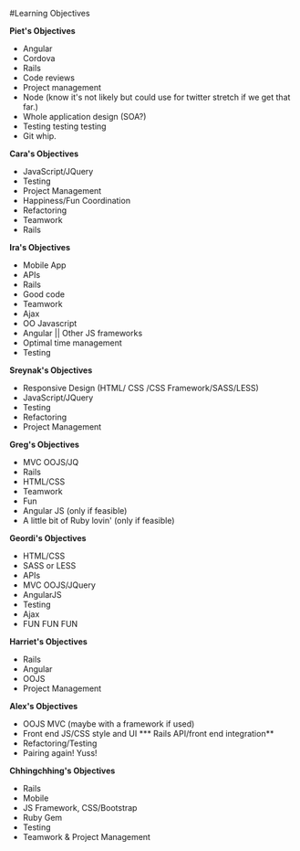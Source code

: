 #Learning Objectives

**Piet's Objectives**
- Angular
- Cordova
- Rails
- Code reviews
- Project management
- Node (know it's not likely but could use for twitter stretch if we get that far.)
- Whole application design (SOA?)
- Testing testing testing
- Git whip.

**Cara's Objectives**
- JavaScript/JQuery
- Testing
- Project Management
- Happiness/Fun Coordination
- Refactoring
- Teamwork
- Rails

**Ira's Objectives**
- Mobile App
- APIs
- Rails
- Good code
- Teamwork
- Ajax
- OO Javascript
- Angular || Other JS frameworks
- Optimal time management
- Testing

**Sreynak's Objectives**
- Responsive Design (HTML/ CSS /CSS Framework/SASS/LESS)
- JavaScript/JQuery
- Testing
- Refactoring
- Project Management

**Greg's Objectives**
- MVC OOJS/JQ
- Rails
- HTML/CSS
- Teamwork
- Fun
- Angular JS (only if feasible)
- A little bit of Ruby lovin' (only if feasible)

**Geordi's Objectives**
- HTML/CSS
- SASS or LESS
- APIs
- MVC OOJS/JQuery
- AngularJS
- Testing
- Ajax
- FUN FUN FUN

**Harriet's Objectives**
- Rails
- Angular
- OOJS
- Project Management

**Alex's Objectives**
- OOJS MVC (maybe with a framework if used)
- Front end JS/CSS style and UI *** Rails API/front end integration**
- Refactoring/Testing
- Pairing again! Yuss!

**Chhingchhing's Objectives**
- Rails
- Mobile
- JS Framework, CSS/Bootstrap
- Ruby Gem
- Testing
- Teamwork & Project Management